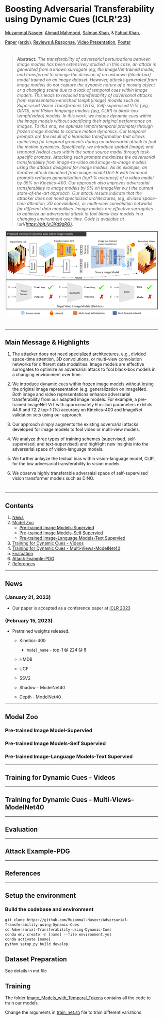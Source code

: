 # Boosting Adversarial Transferability using Dynamic Cues (ICLR'23)

[Muzammal Naseer](https://scholar.google.ch/citations?user=tM9xKA8AAAAJ&hl=en),
[Ahmad Mahmood](https://www.linkedin.com/in/ahmad-mahmood-81339a212/),
[Salman Khan](https://scholar.google.com/citations?user=M59O9lkAAAAJ&hl=en), &
[Fahad Khan](https://scholar.google.ch/citations?user=zvaeYnUAAAAJ&hl=en&oi=ao),

[Paper](https://openreview.net/forum?id=SZynfVLGd5) ([arxiv](soon)), [Reviews & Response](https://openreview.net/forum?id=SZynfVLGd5), [Video Presentation](soon), [Poster](soon)
#

> **Abstract:** 
*The transferability of adversarial perturbations between image models has been extensively studied. In this case, an attack is generated from a known surrogate \eg, the ImageNet trained model, and transferred to change the decision of an unknown (black-box) model trained on an image dataset. However, attacks generated from image models do not capture the dynamic nature of a moving object or a changing scene due to a lack of temporal cues within image models. This leads to reduced transferability of adversarial attacks from representation-enriched \emph{image} models such as Supervised Vision Transformers (ViTs), Self-supervised ViTs (\eg, DINO), and Vision-language models (\eg, CLIP) to black-box \emph{video} models. In this work, we induce dynamic cues within the image models without sacrificing their original performance on images. To this end, we optimize \emph{temporal prompts} through frozen image models to capture motion dynamics. Our temporal prompts are the result of a learnable transformation that allows optimizing for temporal gradients during an adversarial attack to fool the motion dynamics. Specifically, we introduce spatial (image) and temporal (video) cues within the same source model through task-specific prompts. Attacking such prompts maximizes the adversarial transferability from image-to-video and image-to-image models using the attacks designed for image models. As an example, an iterative attack launched from image model Deit-B with temporal prompts reduces generalization (top1 \% accuracy) of a video model by 35\% on Kinetics-400. Our approach also improves adversarial transferability to image models by 9\% on ImageNet w.r.t the current state-of-the-art approach. Our attack results indicate that the attacker does not need specialized architectures, \eg, divided space-time attention, 3D convolutions, or multi-view convolution networks for different data modalities. Image models are effective surrogates to optimize an adversarial attack to fool black-box models in a changing environment over time. Code is available at \url{https://bit.ly/3Xd9gRQ}.* 
>

![demo](.github/demo.png)

#
<hr>

## Main Message & Highlights


1. The attacker does not need specialized architectures, e.g., divided space-time attention, 3D convolutions, or multi-view convolution networks for different data modalities. Image models are effective surrogates to optimize an adversarial attack to fool black-box models in a changing environment over time.

2. We introduce dynamic cues within frozen image models without losing the original image representation (e.g. generalization on ImageNet). Both image and video representations enhance adversarial transferability from our adapted image models. For example, a pre-trained ImageNet ViT with approximately 6 million parameters exhibits 44.6 and 72.2 top-1 (%) accuracy on Kinetics-400 and ImageNet validation sets using our approach.

3. Our approach simply augments the existing adversarial attacks developed for image models to fool video or multi-view models.

4. We analyze three types of training schemes (supervised, self-supervised, and text-supervised) and highlight new insights into the adversarial space of vision-language models.

5. We further anlayze the textual bias within vision-language model, CLIP, for the low adversarial transferability to vision models.

6. We observe highly transferable adversaial space of self-supervised vision transformer models such as DINO. 

#
<hr>

## Contents

1. [News](#News)
2. [Model Zoo](#Model-Zoo)
   * [Pre-trained Image Models-Supervied](#Pre-trained-Image-Models-Supervied)
   * [Pre-trained Image Models-Self Supervied](#Pre-trained-Image-Models-Self-Supervied)
   * [Pre-trained Image-Language Models-Text Supervied](#Pre-trained-Image-Language-Models-Text-Supervied)
3. [Training for Dynamic Cues - Videos](#Training-for-Dynamic-Cues-Videos)
4. [Training for Dynamic Cues - Multi-Views-ModelNet40](#Training-for-Dynamic-Cues-Multi-Views-ModelNet40)
5. [Evaluation](#Evaluation)
6. [Attack Example-PDG](#Attack-Example-PDG)
7. [References](#References)

<hr>

## News

### (January 21, 2023)
* Our paper is accepted as a conference paper at [ICLR 2023](https://openreview.net/forum?id=SZynfVLGd5)


### (February 15, 2023)
* Pretrained weights released.
  * Kinetics-400
    * ```model_name``` - top-1 @ 224 @ 8
  * HMDB
   
  * UCF
   
  * SSV2

  * Shadow - ModelNet40
  
  * Depth - ModelNet40
   
<hr>

## Model Zoo

### Pre-trained Image Model-Supervied

### Pre-trained Image Models-Self Supervied

### Pre-trained Image-Language Models-Text Supervied

<hr>

## Training for Dynamic Cues - Videos

<hr>

## Training for Dynamic Cues - Multi-Views-ModelNet40

<hr>

## Evaluation

<hr>

## Attack Example-PDG

<hr>

## References

<hr>

## Setup the environment
### Build the codebase and environment

```
git clone https://github.com/Muzammal-Naseer/Adversarial-Transferability-using-Dynamic-Cues
cd Adversarial-Transferability-using-Dynamic-Cues
conda env create -n [name] --file environment.yml
conda activate [name]
python setup.py build develop
```
## Dataset Preparation
See details in md file

## Training
The folder [Image_Models_with_Temporal_Tokens](/Image_Models_with_Temporal_Tokens) contains all the code to train our models.

Change the arguments in [train_net.sh](/Image_Models_with_Temporal_Tokens/train_net.sh) file to train different variations.
